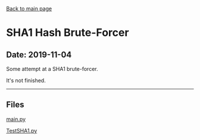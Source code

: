 [Back to main page](/)

# SHA1 Hash Brute-Forcer

## Date: 2019-11-04

Some attempt at a SHA1 brute-forcer.

It's not finished.

-----

## Files

[main.py](main.py)

[TestSHA1.py](TestSHA1.py)